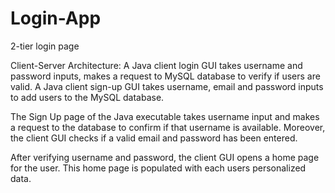 # Login-App
2-tier login page

Client-Server Architecture:
A Java client login GUI takes username and password inputs, makes a request to MySQL database to verify if users are valid.
A Java client sign-up GUI takes username, email and password inputs to add users to the MySQL database. 

The Sign Up page of the Java executable takes username input and makes a request to the database to confirm if that username is available.
Moreover, the client GUI checks if a valid email and password has been entered.

After verifying username and password, the client GUI opens a home page for the user. This home page is populated with each users personalized data.
